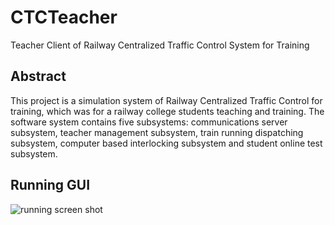# CTCTeacher
Teacher Client of Railway Centralized Traffic Control System for Training

## Abstract
This project is a simulation system of Railway Centralized Traffic Control for training, which was for a railway college students teaching and training. The software system contains five subsystems: communications server subsystem, teacher management subsystem, train running dispatching subsystem, computer based interlocking subsystem and student online test subsystem.

## Running GUI
![running screen shot](https://github.com/ethanhu/ClientTeacher/blob/master/resources/wiki/run_gui.png)
